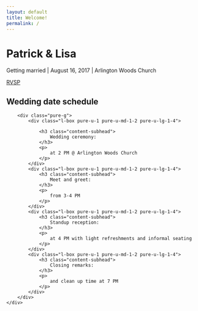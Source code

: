 ```yaml
---
layout: default
title: Welcome!
permalink: /
---
```


<div class="splash-container"></div>
<div class="splash">
    <h1 class="splash-head">Patrick & Lisa</h1>
    <p class="splash-subhead">
        Getting married | August 16, 2017 | Arlington Woods Church
    </p>
    <p>
        <a href="{{ site.baseurl }}{% post_url /posts/2017-01-22-save-the-date %}" class="pure-button pure-button-primary">RVSP</a>
    </p>
</div>

<div class="content-wrapper">
    <div class="content">
        <h2 id="save_the_date" class="content-head is-center">Wedding date schedule</h2>

        <div class="pure-g">
            <div class="l-box pure-u-1 pure-u-md-1-2 pure-u-lg-1-4">

                <h3 class="content-subhead">
                    Wedding ceremony:
                </h3>
                <p>
                    at 2 PM @ Arlington Woods Church
                </p>
            </div>
            <div class="l-box pure-u-1 pure-u-md-1-2 pure-u-lg-1-4">
                <h3 class="content-subhead">
                    Meet and greet:
                </h3>
                <p>
                    from 3-4 PM
                </p>
            </div>
            <div class="l-box pure-u-1 pure-u-md-1-2 pure-u-lg-1-4">
                <h3 class="content-subhead">
                    Standup reception:
                </h3>
                <p>
                    at 4 PM with light refreshments and informal seating
                </p>
            </div>
            <div class="l-box pure-u-1 pure-u-md-1-2 pure-u-lg-1-4">
                <h3 class="content-subhead">
                    Closing remarks:
                </h3>
                <p>
                    and clean up time at 7 PM
                </p>
            </div>
        </div>
    </div>
</div>
